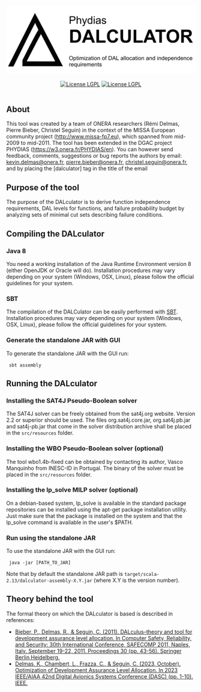 <div align="center">
        <picture>
                <img src="dalculatorLogo.png" alt="Library Banner">
        </picture>
</div>
<br>

<!-- Badge section -->
<div align="center">
   <a href="https://github.com/onera/pml-analyzer/blob/master/README.md">
        <img alt="License LGPL" src="https://img.shields.io/badge/scala-2.13.4+-red"></a>
   <a href="https://github.com/onera/pml-analyzer/LICENSE">
        <img alt="License LGPL" src="https://img.shields.io/badge/License-LGPLv2.1-efefef"></a>
</div>
<br>

## About
This tool was created by a team of ONERA researchers (Rémi Delmas, Pierre Bieber, Christel Seguin) in the context of the MISSA European community project (http://www.missa-fp7.eu), which spanned from mid-2009 to mid-2011.
The tool has been extended in the DGAC project PHYDIAS (https://w3.onera.fr/PHYDIAS/en).
You can however send feedback, comments, suggestions or bug reports the authors by email: kevin.delmas@onera.fr, pierre.bieber@onera.fr, christel.seguin@onera.fr, and by placing the  [dalculator] tag in the title of the email
## Purpose of the tool
The purpose of the DALculator is to derive function independence requirements, DAL levels for functions, and failure probability budget by analyzing sets of minimal cut sets describing failure conditions.

## Compiling the DALculator 
### Java 8

You need a working installation of the Java Runtime Environment
version 8 (either OpenJDK or Oracle will do).  Installation procedures
may vary depending on your system (Windows, OSX, Linux), please follow
the official guidelines for your system.

### SBT

The compilation of the DALCulator can be easily performed
with [SBT](https://www.scala-sbt.org/). Installation procedures may vary depending on your system (Windows, OSX, Linux),
please follow the official guidelines for your system.

### Generate the standalone JAR with GUI
To generate the standalone JAR with the GUI run:
```sbtshell
 sbt assembly
```

## Running the DALculator

### Installing the SAT4J Pseudo-Boolean solver

The SAT4J solver can be freely obtained from the sat4j.org website. Version 2.2 or superior should be used. 
The files org.sat4j.core.jar, org.sat4j.pb.jar  and sat4j-pb.jar that come in the solver distribution archive shall be placed in the `src/resources` folder.

### Installing the WBO Pseudo-Boolean solver (optional)

The tool wbo1.4b-fixed can be obtained by contacting its author, Vasco Manquinho from INESC-ID in Portugal. 
The binary of the solver must be placed in the `src/resources` folder.

### Installing the lp_solve MILP solver (optional)

On a debian-based system, lp_solve is available in the standard package repositories can be  installed using the apt-get package installation utility.  
Just make sure that the package is installed on the system and that the lp_solve command is available in the user's $PATH.

### Run using the standalone JAR
To use the standalone JAR with the GUI run:
```shell
 java -jar [PATH_TO_JAR]
```
Note that by default the standalone JAR path is `target/scala-2.13/dalculator-assembly-X.Y.jar` (where X.Y is the version number).

## Theory behind the tool
The formal theory on which the DALculator is based is described in references:
* [Bieber, P., Delmas, R., & Seguin, C. (2011). DALculus–theory and tool for development assurance level allocation. In Computer Safety, Reliability, and Security: 30th International Conference, SAFECOMP 2011, Naples, Italy, September 19-22, 2011. Proceedings 30 (pp. 43-56). Springer Berlin Heidelberg.](https://link.springer.com/content/pdf/10.1007/978-3-642-24270-0_4.pdf)
* [Delmas, K., Chambert, L., Frazza, C., & Seguin, C. (2023, October). Optimization of Development Assurance Level Allocation. In 2023 IEEE/AIAA 42nd Digital Avionics Systems Conference (DASC) (pp. 1-10). IEEE.](https://hal.science/hal-04313961/document)